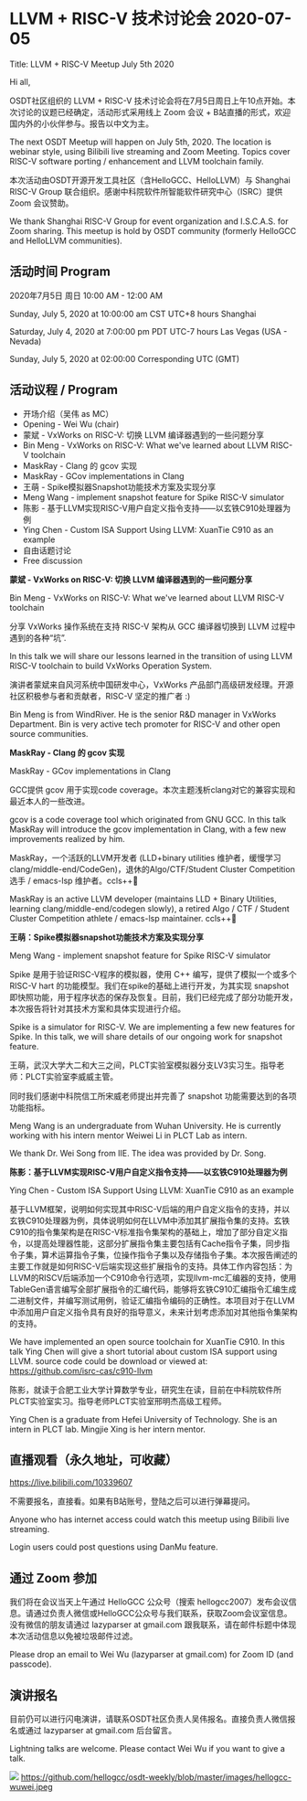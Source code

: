# LLVM + RISC-V 技术讨论会 2020-07-05

Title: LLVM + RISC-V Meetup July 5th 2020

Hi all,

OSDT社区组织的 LLVM + RISC-V 技术讨论会将在7月5日周日上午10点开始。本次讨论的议题已经确定，活动形式采用线上 Zoom 会议 + B站直播的形式，欢迎国内外的小伙伴参与。报告以中文为主。

The next OSDT Meetup will happen on July 5th, 2020. The location is webinar style, using Bilibili live streaming and Zoom Meeting. Topics cover RISC-V software porting / enhancement and LLVM toolchain family.

本次活动由OSDT开源开发工具社区（含HelloGCC、HelloLLVM）与 Shanghai RISC-V Group 联合组织。感谢中科院软件所智能软件研究中心（ISRC）提供 Zoom 会议赞助。

We thank Shanghai RISC-V Group for event organization and I.S.C.A.S. for Zoom sharing. This meetup is hold by OSDT community (formerly HelloGCC and HelloLLVM communities).

## 活动时间 Program

2020年7月5日 周日 10:00 AM - 12:00 AM

Sunday, July 5, 2020 at 10:00:00 am	CST	UTC+8 hours Shanghai

Saturday, July 4, 2020 at 7:00:00 pm	PDT	UTC-7 hours Las Vegas (USA - Nevada)

Sunday, July 5, 2020 at 02:00:00 Corresponding UTC (GMT)

## 活动议程 / Program

- 开场介绍（吴伟 as MC）
- Opening - Wei Wu (chair)
- 蒙斌 - VxWorks on RISC-V: 切换 LLVM 编译器遇到的一些问题分享
- Bin Meng - VxWorks on RISC-V: What we've learned about LLVM RISC-V toolchain
- MaskRay - Clang 的 gcov 实现
- MaskRay - GCov implementations in Clang
- 王萌 - Spike模拟器Snapshot功能技术方案及实现分享
- Meng Wang - implement snapshot feature for Spike RISC-V simulator
- 陈影 - 基于LLVM实现RISC-V用户自定义指令支持——以玄铁C910处理器为例
- Ying Chen - Custom ISA Support Using LLVM: XuanTie C910 as an example
- 自由话题讨论
- Free discussion

**蒙斌 - VxWorks on RISC-V: 切换 LLVM 编译器遇到的一些问题分享**

Bin Meng - VxWorks on RISC-V: What we've learned about LLVM RISC-V toolchain

分享 VxWorks 操作系统在支持 RISC-V 架构从 GCC 编译器切换到 LLVM 过程中遇到的各种“坑”.

In this talk we will share our lessons learned in the transition of using LLVM RISC-V toolchain to build VxWorks Operation System.

演讲者蒙斌来自风河系统中国研发中心，VxWorks 产品部门高级研发经理。开源社区积极参与者和贡献者，RISC-V 坚定的推广者 :)

Bin Meng is from WindRiver. He is the senior R&D manager in VxWorks Department. Bin is very active tech promoter for RISC-V and other open source communities.

**MaskRay - Clang 的 gcov 实现**

MaskRay - GCov implementations in Clang

GCC提供 gcov 用于实现code coverage。本次主题浅析clang对它的兼容实现和最近本人的一些改进。

gcov is a code coverage tool which originated from GNU GCC. In this talk MaskRay will introduce the gcov implementation in Clang, with a few new improvements realized by him.

MaskRay，一个活跃的LLVM开发者 (LLD+binary utilities 维护者，缓慢学习 clang/middle-end/CodeGen)，退休的Algo/CTF/Student Cluster Competition 选手 / emacs-lsp 维护者。ccls++🎉

MaskRay is an active LLVM developer (maintains LLD + Binary Utilities, learning clang/middle-end/codegen slowly), a retired Algo / CTF / Student Cluster Competition athlete / emacs-lsp maintainer. ccls++🎉

**王萌：Spike模拟器snapshot功能技术方案及实现分享**

Meng Wang - implement snapshot feature for Spike RISC-V simulator

Spike 是用于验证RISC-V程序的模拟器，使用 C++ 编写，提供了模拟一个或多个 RISC-V hart 的功能模型。我们在spike的基础上进行开发，为其实现 snapshot 即快照功能，用于程序状态的保存及恢复。目前，我们已经完成了部分功能开发，本次报告将针对其技术方案和具体实现进行介绍。

Spike is a simulator for RISC-V. We are implementing a few new features for Spike. In this talk, we will share details of our ongoing work for snapshot feature.

王萌，武汉大学大二和大三之间，PLCT实验室模拟器分支LV3实习生。指导老师：PLCT实验室李威威主管。

同时我们感谢中科院信工所宋威老师提出并完善了 snapshot 功能需要达到的各项功能指标。

Meng Wang is an undergraduate from Wuhan University. He is currently working with his intern mentor Weiwei Li in PLCT Lab as intern.

We thank Dr. Wei Song from IIE. The idea was provided by Dr. Song.

**陈影：基于LLVM实现RISC-V用户自定义指令支持——以玄铁C910处理器为例**

Ying Chen - Custom ISA Support Using LLVM: XuanTie C910 as an example

基于LLVM框架，说明如何实现其中RISC-V后端的用户自定义指令的支持，并以玄铁C910处理器为例，具体说明如何在LLVM中添加其扩展指令集的支持。玄铁 C910的指令集架构是在RISC-V标准指令集架构的基础上，增加了部分自定义指令，以提高处理器性能，这部分扩展指令集主要包括有Cache指令子集，同步指令子集，算术运算指令子集，位操作指令子集以及存储指令子集。本次报告阐述的主要工作就是如何RISC-V后端实现这些扩展指令的支持。具体工作内容包括：为LLVM的RISCV后端添加一个C910命令行选项，实现llvm-mc汇编器的支持，使用TableGen语言编写全部扩展指令的汇编代码，能够将玄铁C910汇编指令汇编生成二进制文件，并编写测试用例，验证汇编指令编码的正确性。本项目对于在LLVM中添加用户自定义指令具有良好的指导意义，未来计划考虑添加对其他指令集架构的支持。

We have implemented an open source toolchain for XuanTie C910. In this talk Ying Chen will give a short tutorial about custom ISA support using LLVM. source code could be download or viewed at:
https://github.com/isrc-cas/c910-llvm

陈影，就读于合肥工业大学计算数学专业，研究生在读，目前在中科院软件所PLCT实验室实习。指导老师PLCT实验室邢明杰高级工程师。

Ying Chen is a graduate from Hefei University of Technology. She is an intern in PLCT lab. Mingjie Xing is her intern mentor.

## 直播观看（永久地址，可收藏）

https://live.bilibili.com/10339607

不需要报名，直接看。如果有B站账号，登陆之后可以进行弹幕提问。

Anyone who has internet access could watch this meetup using Bilibili live streaming.

Login users could post questions using DanMu feature.

## 通过 Zoom 参加

我们将在会议当天上午通过 HelloGCC 公众号（搜索 hellogcc2007）发布会议信息。请通过负责人微信或HelloGCC公众号与我们联系，获取Zoom会议室信息。没有微信的朋友请通过 lazyparser at gmail.com 跟我联系，请在邮件标题中体现本次活动信息以免被垃圾邮件过滤。

Please drop an email to Wei Wu (lazyparser at gmail.com) for Zoom ID (and passcode).

## 演讲报名

目前仍可以进行闪电演讲，请联系OSDT社区负责人吴伟报名。直接负责人微信报名或通过 lazyparser at gmail.com 后台留言。

Lightning talks are welcome. Please contact Wei Wu if you want to give a talk.

![](https://github.com/hellogcc/osdt-weekly/blob/master/images/hellogcc-wuwei.jpeg)
https://github.com/hellogcc/osdt-weekly/blob/master/images/hellogcc-wuwei.jpeg

